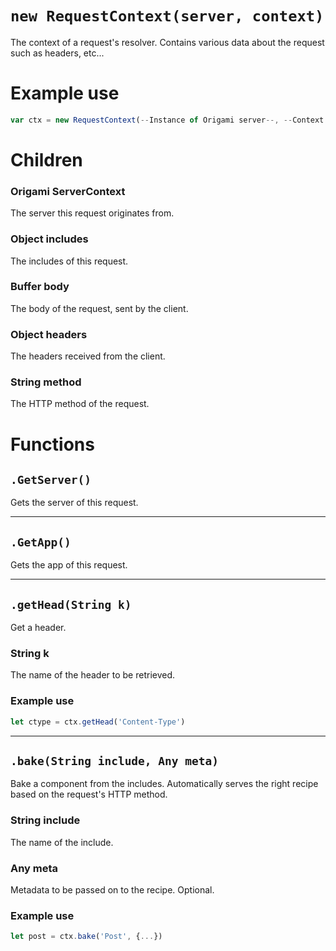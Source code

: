 # `new RequestContext(server, context)`
The context of a request's resolver. Contains various data about the request such as headers, etc...

# Example use
```js
var ctx = new RequestContext(--Instance of Origami server--, --Context data--)
```

# Children

### Origami ServerContext
The server this request originates from.

### Object includes
The includes of this request.

### Buffer body
The body of the request, sent by the client.

### Object headers
The headers received from the client.

### String method
The HTTP method of the request.

# Functions

## `.GetServer()`
Gets the server of this request.

***

## `.GetApp()`
Gets the app of this request.

***

## `.getHead(String k)`
Get a header.

### String k
The name of the header to be retrieved.

### Example use
```js
let ctype = ctx.getHead('Content-Type')
```

***

## `.bake(String include, Any meta)`
Bake a component from the includes. Automatically serves the right recipe based on the request's HTTP method.

### String include
The name of the include.

### Any meta
Metadata to be passed on to the recipe. Optional.

### Example use
```js
let post = ctx.bake('Post', {...})
```